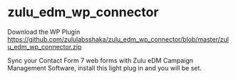 # zulu_edm_wp_connector

Download the WP Plugin https://github.com/zululabsshaka/zulu_edm_wp_connector/blob/master/zulu_edm_wp_connector.zip

Sync your Contact Form 7 web forms with Zulu eDM Campaign Management Software, install this light plug in and you will be set.
